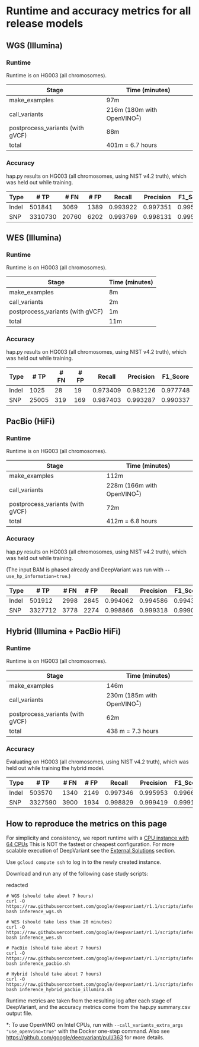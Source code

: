 # Runtime and accuracy metrics for all release models

## WGS (Illumina)

### Runtime

Runtime is on HG003 (all chromosomes).

Stage                            | Time (minutes)
-------------------------------- | -----------------
make_examples                    | 97m
call_variants                    | 216m (180m with OpenVINO<sup>[*](#vfootnote1)</sup>)
postprocess_variants (with gVCF) | 88m
total                            | 401m = 6.7 hours

### Accuracy

hap.py results on HG003 (all chromosomes, using NIST v4.2 truth), which was held
out while training.

Type  | # TP    | # FN  | # FP | Recall   | Precision | F1_Score
----- | ------- | ----- | ---- | -------- | --------- | --------
Indel |  501841 |  3069 | 1389 | 0.993922 | 0.997351  | 0.995634
SNP   | 3310730 | 20760 | 6202 | 0.993769 | 0.998131  | 0.995945

## WES (Illumina)

### Runtime

Runtime is on HG003 (all chromosomes).

Stage                            | Time (minutes)
-------------------------------- | -----------------
make_examples                    | 8m
call_variants                    | 2m
postprocess_variants (with gVCF) | 1m
total                            | 11m

### Accuracy

hap.py results on HG003 (all chromosomes, using NIST v4.2 truth), which was held
out while training.

Type  | # TP    | # FN | # FP | Recall   | Precision | F1_Score
----- | ------- | ---- | ---- | -------- | --------- | --------
Indel | 1025    | 28   | 19   | 0.973409 | 0.982126  | 0.977748
SNP   | 25005   | 319  | 169  | 0.987403 | 0.993287  | 0.990337


## PacBio (HiFi)

### Runtime

Runtime is on HG003 (all chromosomes).

Stage                            | Time (minutes)
-------------------------------- | -----------------
make_examples                    | 112m
call_variants                    | 228m (166m with OpenVINO<sup>[*](#vfootnote1)</sup>)
postprocess_variants (with gVCF) | 72m
total                            | 412m = 6.8 hours

### Accuracy

hap.py results on HG003 (all chromosomes, using NIST v4.2 truth), which was held
out while training.

(The input BAM is phased already and DeepVariant was run with
`--use_hp_information=true`.)

Type  | # TP    | # FN | # FP | Recall   | Precision | F1_Score
----- | ------- | ---- | ---- | -------- | --------- | --------
Indel |  501912 | 2998 | 2845 | 0.994062 | 0.994586  | 0.994324
SNP   | 3327712 | 3778 | 2274 | 0.998866 | 0.999318  | 0.999092

## Hybrid (Illumina + PacBio HiFi)

### Runtime

Runtime is on HG003 (all chromosomes).

Stage                            | Time (minutes)
-------------------------------- | -----------------
make_examples                    | 146m
call_variants                    | 230m (185m with OpenVINO<sup>[*](#vfootnote1)</sup>)
postprocess_variants (with gVCF) | 62m
total                            | 438 m = 7.3 hours

### Accuracy

Evaluating on HG003 (all chromosomes, using NIST v4.2 truth), which was held out
while training the hybrid model.

Type  | # TP    | # FN | # FP | Recall   | Precision | F1_Score
----- | ------- | ---- | ---- | -------- | --------- | --------
Indel | 503570  | 1340 | 2149 | 0.997346 | 0.995953  | 0.996649
SNP   | 3327590 | 3900 | 1934 | 0.998829 | 0.999419  | 0.999124

## How to reproduce the metrics on this page

For simplicity and consistency, we report runtime with a
[CPU instance with 64 CPUs](deepvariant-details.md#command-for-a-cpu-only-machine-on-google-cloud-platform)
This is NOT the fastest or cheapest configuration. For more scalable execution
of DeepVariant see the [External Solutions] section.

Use `gcloud compute ssh` to log in to the newly created instance.

Download and run any of the following case study scripts:

redacted

```
# WGS (should take about 7 hours)
curl -O https://raw.githubusercontent.com/google/deepvariant/r1.1/scripts/inference_wgs.sh
bash inference_wgs.sh

# WES (should take less than 20 minutes)
curl -O https://raw.githubusercontent.com/google/deepvariant/r1.1/scripts/inference_wes.sh
bash inference_wes.sh

# PacBio (should take about 7 hours)
curl -O https://raw.githubusercontent.com/google/deepvariant/r1.1/scripts/inference_pacbio.sh
bash inference_pacbio.sh

# Hybrid (should take about 7 hours)
curl -O https://raw.githubusercontent.com/google/deepvariant/r1.1/scripts/inference_hybrid_pacbio_illumina.sh
bash inference_hybrid_pacbio_illumina.sh
```

Runtime metrics are taken from the resulting log after each stage of
DeepVariant, and the accuracy metrics come from the hap.py summary.csv output
file.

<a name="vfootnote1">*</a>: To use OpenVINO on Intel CPUs, run with
`--call_variants_extra_args "use_openvino=true"` with the Docker one-step
command. Also see https://github.com/google/deepvariant/pull/363 for more
details.

[External Solutions]: https://github.com/google/deepvariant#external-solutions
[CPU instance with 64 CPUs]: deepvariant-details.md#command-for-a-cpu-only-machine-on-google-cloud-platform
